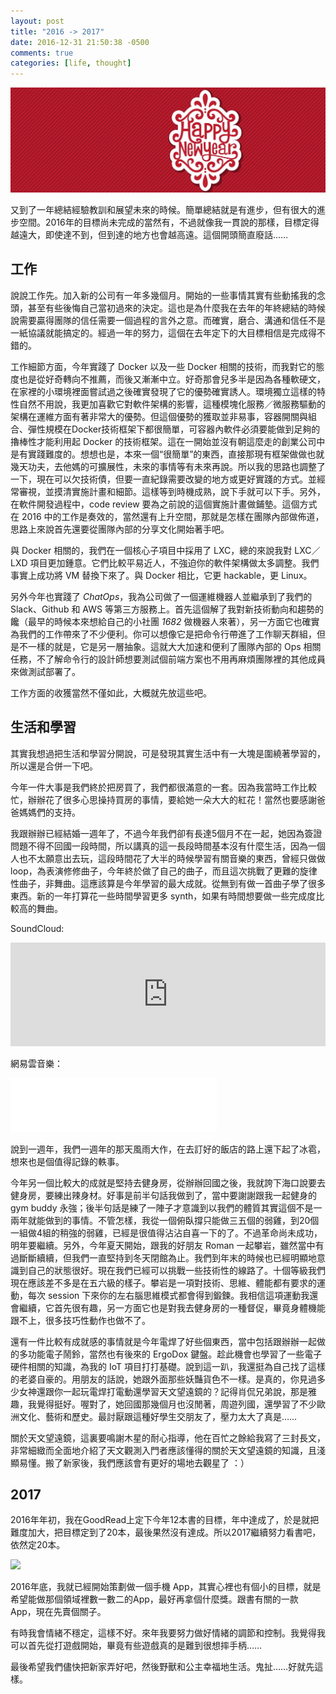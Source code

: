 ```yaml
---
layout: post
title: "2016 -> 2017"
date: 2016-12-31 21:50:38 -0500
comments: true
categories: [life, thought]
---
```


![](/images/20151231/hpny.jpg)

又到了一年總結經驗教訓和展望未來的時候。簡單總結就是有進步，但有很大的進步空間。2016年的目標尚未完成的當然有，不過就像我一貫說的那樣，目標定得越遠大，即使達不到，但到達的地方也會越高遠。這個開頭簡直廢話……

<!--more-->

## 工作

說說工作先。加入新的公司有一年多幾個月。開始的一些事情其實有些動搖我的念頭，甚至有些後悔自己當初過來的決定。這也是為什麼我在去年的年終總結的時候說需要贏得團隊的信任需要一個過程的言外之意。而確實，磨合、溝通和信任不是一紙協議就能搞定的。經過一年的努力，這個在去年定下的大目標相信是完成得不錯的。

工作細節方面，今年實踐了 Docker 以及一些 Docker 相關的技術，而我對它的態度也是從好奇轉向不推薦，而後又漸漸中立。好奇那會兒多半是因為各種軟硬文，在家裡的小環境裡面嘗試過之後確實發現了它的優勢確實誘人。環境獨立這樣的特性自然不用說，我更加喜歡它對軟件架構的影響，這種模塊化服務／微服務驅動的架構在運維方面有著非常大的優勢。但這個優勢的獲取並非易事，容器開關與組合、彈性規模在Docker技術框架下都很簡單，可容器內軟件必須要能做到足夠的擼棒性才能利用起 Docker 的技術框架。這在一開始並沒有朝這麼走的創業公司中是有實踐難度的。想想也是，本來一個“很簡單”的東西，直接那現有框架做做也就幾天功夫，去他媽的可擴展性，未來的事情等有未來再說。所以我的思路也調整了一下，現在可以欠技術債，但要一直紀錄需要改變的地方或更好實踐的方式。並經常審視，並摸清實施計畫和細節。這樣等到時機成熟，說下手就可以下手。另外，在軟件開發過程中，code review 要為之前說的這個實施計畫做鋪墊。這個方式在 2016 中的工作是奏效的，當然還有上升空間，那就是怎樣在團隊內部做佈道，思路上來說首先還要從團隊內部的分享文化開始著手吧。

與 Docker 相關的，我們在一個核心子項目中採用了 LXC，總的來說我對 LXC／LXD 項目更加鍾意。它們比較平易近人，不強迫你的軟件架構做太多調整。我們事實上成功將 VM 替換下來了。與 Docker 相比，它更 hackable，更 Linux。

另外今年也實踐了 _ChatOps_，我為公司做了一個運維機器人並繼承到了我們的 Slack、Github 和 AWS 等第三方服務上。首先這個解了我對新技術動向和趨勢的饞（最早的時候本來想給自己的小社團 _1682_ 做機器人來著），另一方面它也確實為我們的工作帶來了不少便利。你可以想像它是把命令行帶進了工作聊天群組，但是不一樣的就是，它是另一層抽象。這就大大加速和便利了團隊內部的 Ops 相關任務，不了解命令行的設計師想要測試個前端方案也不用再麻煩團隊裡的其他成員來做測試部署了。

工作方面的收獲當然不僅如此，大概就先放這些吧。

## 生活和學習

其實我想過把生活和學習分開說，可是發現其實生活中有一大塊是圍繞著學習的，所以還是合併一下吧。

今年一件大事是我們終於把房買了，我們都很滿意的一套。因為我當時工作比較忙，辦辦花了很多心思操持買房的事情，要給她一朵大大的紅花！當然也要感謝爸爸媽媽們的支持。

我跟辦辦已經結婚一週年了，不過今年我們卻有長達5個月不在一起，她因為簽證問題不得不回國一段時間，所以講真的這一長段時間基本沒有什麼生活，因為一個人也不太願意出去玩，這段時間花了大半的時候學習有關音樂的東西，曾經只做做 loop，為表演修修曲子，今年終於做了自己的曲子，而且這次挑戰了更難的旋律性曲子，非舞曲。這應該算是今年學習的最大成就。從無到有做一首曲子學了很多東西。新的一年打算花一些時間學習更多 synth，如果有時間想要做一些完成度比較高的舞曲。

SoundCloud:

<iframe width="100%" height="166" scrolling="no" frameborder="no" src="https://w.soundcloud.com/player/?url=https%3A//api.soundcloud.com/tracks/278237122&amp;color=ff5500&amp;auto_play=false&amp;hide_related=false&amp;show_comments=true&amp;show_user=true&amp;show_reposts=false"></iframe>

網易雲音樂：

<iframe frameborder="no" border="0" marginwidth="0" marginheight="0" width="330" height="86" src="//music.163.com/outchain/player?type=2&id=430787469&auto=0&height=66"></iframe>

說到一週年，我們一週年的那天風雨大作，在去訂好的飯店的路上還下起了冰雹，想來也是個值得記錄的軼事。

今年另一個比較大的成就是堅持去健身房，從辦辦回國之後，我就誇下海口說要去健身房，要練出辣身材。好事是前半句話我做到了，當中要謝謝跟我一起健身的 gym buddy 永強；後半句話是練了一陣子才意識到以我們的體質其實這個不是一兩年就能做到的事情。不管怎樣，我從一個俯臥撐只能做三五個的弱雞，到20個一組做4組的稍強的弱雞，已經是很值得沾沾自喜一下的了。不過革命尚未成功，明年要繼續。另外，今年夏天開始，跟我的好朋友 Roman 一起攀岩，雖然當中有過斷斷續續，但我們一直堅持到冬天閉館為止。我們到年末的時候也已經明顯地意識到自己的狀態很好。現在我們已經可以挑戰一些技術性的線路了。十個等級我們現在應該差不多是在五六級的樣子。攀岩是一項對技術、思維、體能都有要求的運動，每次 session 下來你的左右腦思維模式都會得到鍛鍊。我相信這項運動我還會繼續，它首先很有趣，另一方面它也是對我去健身房的一種督促，畢竟身體機能跟不上，很多技巧性動作也做不了。

還有一件比較有成就感的事情就是今年電焊了好些個東西，當中包括跟辦辦一起做的多功能電子鬧鈴，當然也有後來的 ErgoDox 鍵盤。趁此機會也學習了一些電子硬件相關的知識，為我的 IoT 項目打打基礎。說到這一趴，我還挺為自己找了這樣的老婆自豪的。用朋友的話說，她跟外面那些妖豔貨色不一樣。是真的，你見過多少女神還跟你一起玩電焊打電動還學習天文望遠鏡的？記得肖侃兄弟說，那是雅趣，我覺得挺好。喔對了，她回國那幾個月也沒閒著，周遊列國，還學習了不少歐洲文化、藝術和歷史。最討厭跟這種好學生交朋友了，壓力太大了真是……

關於天文望遠鏡，這裏要鳴謝木星的耐心指導，他在百忙之餘給我寫了三封長文，非常細緻而全面地介紹了天文觀測入門者應該懂得的關於天文望遠鏡的知識，且淺顯易懂。搬了新家後，我們應該會有更好的場地去觀星了 ：）

## 2017

2016年年初，我在GoodRead上定下今年12本書的目標，年中達成了，於是就把難度加大，把目標定到了20本，最後果然沒有達成。所以2017繼續努力看書吧，依然定20本。

![](https://cloud.githubusercontent.com/assets/480759/21580056/24d89b74-cfa4-11e6-9b18-16952ad166d0.png)

2016年底，我就已經開始策劃做一個手機 App，其實心裡也有個小的目標，就是希望能做那個領域裡數一數二的App，最好再拿個什麼獎。跟書有關的一款 App，現在先賣個關子。

有時我會情緒不穩定，這樣不好。來年我要努力做好情緒的調節和控制。我覺得我可以首先從打遊戲開始，畢竟有些遊戲真的是難到很想摔手柄……

最後希望我們儘快把新家弄好吧，然後野獸和公主幸福地生活。鬼扯……好就先這樣。
